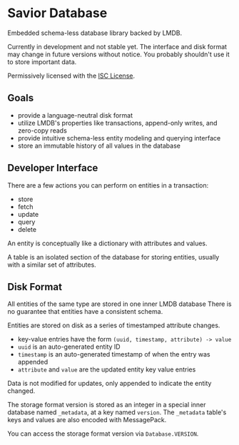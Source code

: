 # Savior Database

Embedded schema-less database library backed by LMDB.

Currently in development and not stable yet. 
The interface and disk format may change in future versions without notice.
You probably shouldn't use it to store important data. 

Permissively licensed with the [ISC License](LICENSE).

## Goals

- provide a language-neutral disk format
- utilize LMDB's properties like transactions, append-only writes, and zero-copy reads
- provide intuitive schema-less entity modeling and querying interface
- store an immutable history of all values in the database

## Developer Interface

There are a few actions you can perform on entities in a transaction:

- store
- fetch
- update
- query
- delete

An entity is conceptually like a dictionary with attributes and values.

A table is an isolated section of the database for storing entities,
usually with a similar set of attributes.

## Disk Format

All entities of the same type are stored in one inner LMDB database
There is no guarantee that entities have a consistent schema.

Entities are stored on disk as a series of timestamped attribute changes.

- key-value entries have the form `(uuid, timestamp, attribute) -> value`
- `uuid` is an auto-generated entity ID
- `timestamp` is an auto-generated timestamp of when the entry was appended
- `attribute` and `value` are the updated entity key value entries

Data is not modified for updates, only appended to indicate the entity changed.

The storage format version is stored as an integer in a special inner database 
named `_metadata`, at a key named `version`. 
The `_metadata` table's keys and values are also encoded with MessagePack.

You can access the storage format version via `Database.VERSION`.

